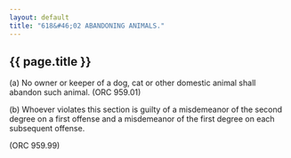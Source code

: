 ```yaml
---
layout: default 
title: "618&#46;02 ABANDONING ANIMALS."
---
```


{{ page.title }}
----------------

​(a) No owner or keeper of a dog, cat or other domestic animal shall
abandon such animal. (ORC 959.01)

​(b) Whoever violates this section is guilty of a misdemeanor of the
second degree on a first offense and a misdemeanor of the first degree
on each subsequent offense.

(ORC 959.99)
